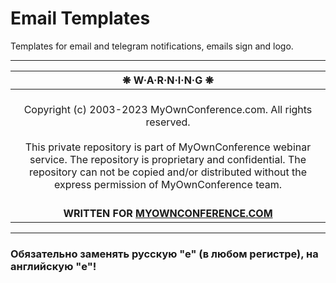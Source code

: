 # Email Templates

Templates for email and telegram notifications, emails sign and logo.

---

| ❋ W·A·R·N·I·N·G ❋ |
|:-:|
| <br/>Copyright (c) 2003-2023 MyOwnConference.com. All rights reserved.<br/><br/>This private repository is part of MyOwnConference webinar service. The repository is proprietary and confidential. The repository can not be copied and/or distributed without the express permission of MyOwnConference team.<br/><br/> |
| **WRITTEN FOR [MYOWNCONFERENCE.COM](https://myownconference.com)** |

---

### Обязательно заменять русскую "е" (в любом регистре), на английскую "e"!